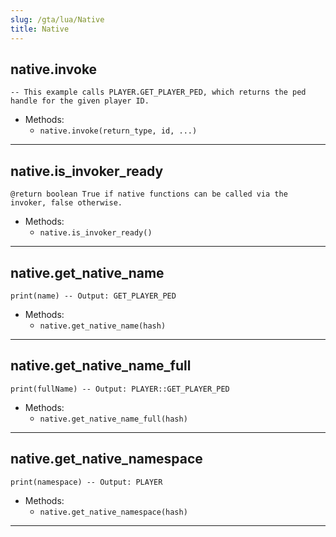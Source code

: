 ```yaml
---
slug: /gta/lua/Native
title: Native
---
```


## native.invoke
`-- This example calls PLAYER.GET_PLAYER_PED, which returns the ped handle for the given player ID.`

- Methods:
  - `native.invoke(return_type, id, ...)`

---

## native.is_invoker_ready
`@return boolean True if native functions can be called via the invoker, false otherwise.`

- Methods:
  - `native.is_invoker_ready()`

---

## native.get_native_name
`print(name) -- Output: GET_PLAYER_PED`

- Methods:
  - `native.get_native_name(hash)`

---

## native.get_native_name_full
`print(fullName) -- Output: PLAYER::GET_PLAYER_PED`

- Methods:
  - `native.get_native_name_full(hash)`

---

## native.get_native_namespace
`print(namespace) -- Output: PLAYER`

- Methods:
  - `native.get_native_namespace(hash)`

---

